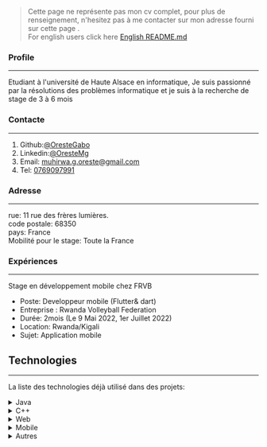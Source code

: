> Cette page ne représente pas mon cv complet, pour plus de renseignement, n'hesitez pas à me contacter sur mon adresse fourni sur cette page .<br />
> For english users click here [English README.md]()

<!--
## Table de matières
1. [Profile](#general-info)
2. [Contacte](#Contacte)
3. [Adresse](#adresse)
3. [Expérience](#experience)
4. [Technologies](#technologies)
5. [Installation](#installation)
6. [Collaboration](#collaboration)
7. [FAQs](#faqs)

-->
### Profile
***
Etudiant à l'université de Haute Alsace en informatique,
Je suis passionné par la résolutions des problèmes
informatique et je suis à la recherche de stage de 3 à 6 mois
### Contacte
***
1. Github:[@OresteGabo](https://github.com/OresteGabo)
2. Linkedin:[@OresteMg](https://www.linkedin.com/in/orestemg/)
2. Email: [muhirwa.g.oreste@gmail.com](mailto:muhirwa.g.oreste@gmail.com)
3. Tel: [0769097991](tel:+33769097991)
### Adresse
***
rue: 11 rue des frères lumières.<br />
code postale: 68350<br />
pays: France<br />
Mobilité pour le stage: Toute la France<br />
### Expériences
***
Stage en développement mobile chez FRVB
* Poste: Developpeur mobile (Flutter& dart) <br />
* Entreprise : Rwanda Volleyball Federation<br />
* Durée: 2mois (Le 9 Mai 2022, 1er Juillet 2022)<br />
* Location: Rwanda/Kigali<br />
* Sujet: Application mobile<br />


## Technologies
***
La liste des technologies déjà utilisé dans des projets:


<details>
<summary>Java</summary>

* Spring
* Apache camel
* Javax.Swing
* JavaFx
</details>

<details>
<summary>C++</summary>

* Qt
</details>

<details>
  <summary>Web </summary>

HTML


  <details>
    <summary>CSS3</summary>

* Less
* Sass
  </details>

<details>
    <summary>Javascript</summary>

* jQuery
* React
* VueJs
* NodeJs
* Angular et AngularJS
  </details>

<details>
    <summary>php 8.1</summary>

* Laravel
* Symfony
  </details>
</details>
<details>
  <summary>Mobile</summary>

1. Android (Java et kotlin)
2. Flutter (Dart)
3. React Native

</details>
<details>
  <summary>Autres</summary>


<details>
<summary>Python</summary>

* Flask
* Python pptx
</details>

<details>
<summary>Script shell</summary>

* Git: gestion de versions
* Bash
* Batch
* Powershell
</details>

</details>
